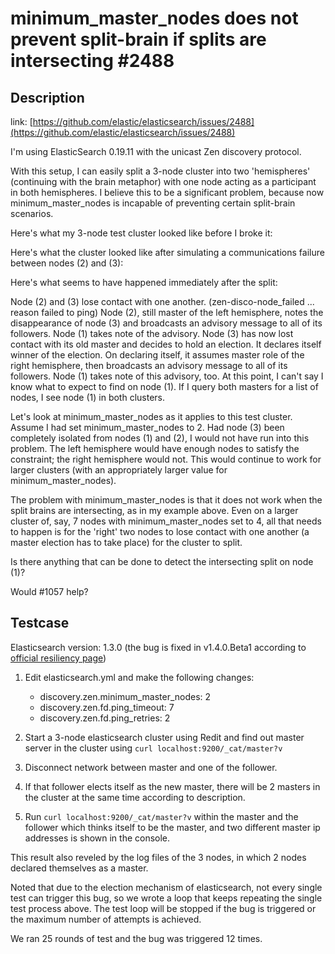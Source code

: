 # minimum_master_nodes does not prevent split-brain if splits are intersecting #2488

## Description

link: [https://github.com/elastic/elasticsearch/issues/2488](https://github.com/elastic/elasticsearch/issues/2488)

I'm using ElasticSearch 0.19.11 with the unicast Zen discovery protocol.

With this setup, I can easily split a 3-node cluster into two 'hemispheres' (continuing with the brain metaphor) with one node acting as a participant in both hemispheres. I believe this to be a significant problem, because now minimum_master_nodes is incapable of preventing certain split-brain scenarios.

Here's what my 3-node test cluster looked like before I broke it:



Here's what the cluster looked like after simulating a communications failure between nodes (2) and (3):



Here's what seems to have happened immediately after the split:

Node (2) and (3) lose contact with one another. (zen-disco-node_failed ... reason failed to ping)
Node (2), still master of the left hemisphere, notes the disappearance of node (3) and broadcasts an advisory message to all of its followers. Node (1) takes note of the advisory.
Node (3) has now lost contact with its old master and decides to hold an election. It declares itself winner of the election. On declaring itself, it assumes master role of the right hemisphere, then broadcasts an advisory message to all of its followers. Node (1) takes note of this advisory, too.
At this point, I can't say I know what to expect to find on node (1). If I query both masters for a list of nodes, I see node (1) in both clusters.

Let's look at minimum_master_nodes as it applies to this test cluster. Assume I had set minimum_master_nodes to 2. Had node (3) been completely isolated from nodes (1) and (2), I would not have run into this problem. The left hemisphere would have enough nodes to satisfy the constraint; the right hemisphere would not. This would continue to work for larger clusters (with an appropriately larger value for minimum_master_nodes).

The problem with minimum_master_nodes is that it does not work when the split brains are intersecting, as in my example above. Even on a larger cluster of, say, 7 nodes with minimum_master_nodes set to 4, all that needs to happen is for the 'right' two nodes to lose contact with one another (a master election has to take place) for the cluster to split.

Is there anything that can be done to detect the intersecting split on node (1)?

Would #1057 help?


## Testcase

Elasticsearch version: 1.3.0 (the bug is fixed in v1.4.0.Beta1 according to [official resiliency page](https://www.elastic.co/guide/en/elasticsearch/resiliency/current/index.html))

1. Edit elasticsearch.yml and make the following changes:
    - discovery.zen.minimum_master_nodes: 2
    - discovery.zen.fd.ping_timeout: 7
    - discovery.zen.fd.ping_retries: 2
    
2. Start a 3-node elasticsearch cluster using Redit and find out master server in the cluster using `curl localhost:9200/_cat/master?v`
3. Disconnect network between master and one of the follower.
4. If that follower elects itself as the new master, there will be 2 masters in the cluster at the same time according to description.
5. Run `curl localhost:9200/_cat/master?v` within the master and the follower which thinks itself to be the master, and two different master ip addresses is shown in the console.

This result also reveled by the log files of the 3 nodes, in which 2 nodes declared themselves as a master.

Noted that due to the election mechanism of elasticsearch, not every single test can trigger this bug, so we wrote a loop that keeps repeating the single test process above.
The test loop will be stopped if the bug is triggered or the maximum number of attempts is achieved.

We ran 25 rounds of test and the bug was triggered 12 times.

